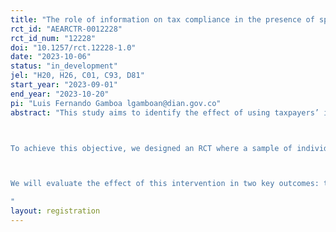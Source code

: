 ```yaml
---
title: "The role of information on tax compliance in the presence of spillovers. "
rct_id: "AEARCTR-0012228"
rct_id_num: "12228"
doi: "10.1257/rct.12228-1.0"
date: "2023-10-06"
status: "in_development"
jel: "H20, H26, C01, C93, D81"
start_year: "2023-09-01"
end_year: "2023-10-20"
pi: "Luis Fernando Gamboa lgamboan@dian.gov.co"
abstract: "This study aims to identify the effect of using taxpayers’ identification information in contact messages (SMS) on tax compliance rates by means of a RCT.  Specifically, this trial will allow us to identify the role of personal information in contact messages reminding taxpayers about their tax obligations on increasing tax compliance rates among taxpayers who do not submit tax reports on time. 

To achieve this objective, we designed an RCT where a sample of individuals who did not comply on time were randomly assigned to three treatment arms. Individuals in the first treatment group receive a personalized SMS, while those in the second treatment group receive a non-personalized SMS. For this trial, personalization corresponds to the use of the given name of the taxpayer at the beginning of the message. Finally, the third group corresponds to the control group, where individuals do not receive any SMS.  Regardless of the treatment, all reminders are sent at the end of the business day following each taxpayer’s due date, and its content only differs in whether it is personalized or not. 

We will evaluate the effect of this intervention in two key outcomes: tax compliance rate and tax revenue. 
"
layout: registration
---
```


